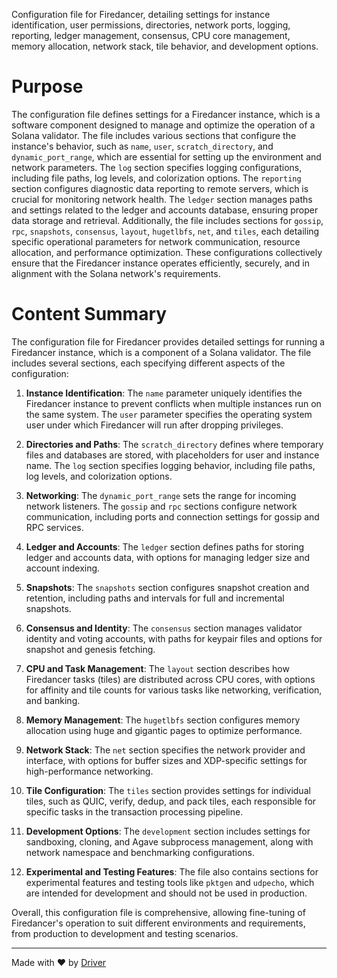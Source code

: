 <!--------------------------------------------------------------------------------->
<!-- IMPORTANT: This file is auto-generated by Driver (https://driver.ai). -------->
<!-- Manual edits may be overwritten on future commits. --------------------------->
<!--------------------------------------------------------------------------------->

Configuration file for Firedancer, detailing settings for instance identification, user permissions, directories, network ports, logging, reporting, ledger management, consensus, CPU core management, memory allocation, network stack, tile behavior, and development options.

# Purpose
The configuration file defines settings for a Firedancer instance, which is a software component designed to manage and optimize the operation of a Solana validator. The file includes various sections that configure the instance's behavior, such as `name`, `user`, `scratch_directory`, and `dynamic_port_range`, which are essential for setting up the environment and network parameters. The `log` section specifies logging configurations, including file paths, log levels, and colorization options. The `reporting` section configures diagnostic data reporting to remote servers, which is crucial for monitoring network health. The `ledger` section manages paths and settings related to the ledger and accounts database, ensuring proper data storage and retrieval. Additionally, the file includes sections for `gossip`, `rpc`, `snapshots`, `consensus`, `layout`, `hugetlbfs`, `net`, and `tiles`, each detailing specific operational parameters for network communication, resource allocation, and performance optimization. These configurations collectively ensure that the Firedancer instance operates efficiently, securely, and in alignment with the Solana network's requirements.
# Content Summary
The configuration file for Firedancer provides detailed settings for running a Firedancer instance, which is a component of a Solana validator. The file includes several sections, each specifying different aspects of the configuration:

1. **Instance Identification**: The `name` parameter uniquely identifies the Firedancer instance to prevent conflicts when multiple instances run on the same system. The `user` parameter specifies the operating system user under which Firedancer will run after dropping privileges.

2. **Directories and Paths**: The `scratch_directory` defines where temporary files and databases are stored, with placeholders for user and instance name. The `log` section specifies logging behavior, including file paths, log levels, and colorization options.

3. **Networking**: The `dynamic_port_range` sets the range for incoming network listeners. The `gossip` and `rpc` sections configure network communication, including ports and connection settings for gossip and RPC services.

4. **Ledger and Accounts**: The `ledger` section defines paths for storing ledger and accounts data, with options for managing ledger size and account indexing.

5. **Snapshots**: The `snapshots` section configures snapshot creation and retention, including paths and intervals for full and incremental snapshots.

6. **Consensus and Identity**: The `consensus` section manages validator identity and voting accounts, with paths for keypair files and options for snapshot and genesis fetching.

7. **CPU and Task Management**: The `layout` section describes how Firedancer tasks (tiles) are distributed across CPU cores, with options for affinity and tile counts for various tasks like networking, verification, and banking.

8. **Memory Management**: The `hugetlbfs` section configures memory allocation using huge and gigantic pages to optimize performance.

9. **Network Stack**: The `net` section specifies the network provider and interface, with options for buffer sizes and XDP-specific settings for high-performance networking.

10. **Tile Configuration**: The `tiles` section provides settings for individual tiles, such as QUIC, verify, dedup, and pack tiles, each responsible for specific tasks in the transaction processing pipeline.

11. **Development Options**: The `development` section includes settings for sandboxing, cloning, and Agave subprocess management, along with network namespace and benchmarking configurations.

12. **Experimental and Testing Features**: The file also contains sections for experimental features and testing tools like `pktgen` and `udpecho`, which are intended for development and should not be used in production.

Overall, this configuration file is comprehensive, allowing fine-tuning of Firedancer's operation to suit different environments and requirements, from production to development and testing scenarios.

---
Made with ❤️ by [Driver](https://www.driver.ai/)